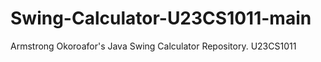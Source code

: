 # Swing-Calculator-U23CS1011-main
Armstrong Okoroafor's Java Swing Calculator Repository. U23CS1011
